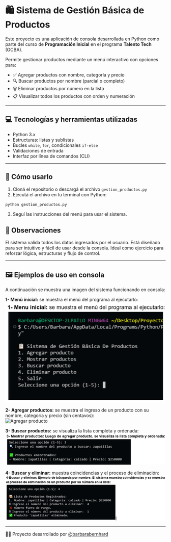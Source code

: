 # 🛍️ Sistema de Gestión Básica de Productos

Este proyecto es una aplicación de consola desarrollada en Python como parte del curso de **Programación Inicial** en el programa **Talento Tech** (GCBA).

Permite gestionar productos mediante un menú interactivo con opciones para:

- ✅ Agregar productos con nombre, categoría y precio
- 🔍 Buscar productos por nombre (parcial o completo)
- 🗑️ Eliminar productos por número en la lista
- 📋 Visualizar todos los productos con orden y numeración

---

## 💻 Tecnologías y herramientas utilizadas

- Python 3.x
- Estructuras: listas y sublistas
- Bucles `while`, `for`, condicionales `if-else`
- Validaciones de entrada
- Interfaz por línea de comandos (CLI)

---

## 🧪 Cómo usarlo

1. Cloná el repositorio o descargá el archivo `gestion_productos.py`  
2. Ejecutá el archivo en tu terminal con Python:
```bash
python gestion_productos.py
```
3. Seguí las instrucciones del menú para usar el sistema.

## 📌 Observaciones
El sistema valida todos los datos ingresados por el usuario.
Está diseñado para ser intuitivo y fácil de usar desde la consola.
Ideal como ejercicio para reforzar lógica, estructuras y flujo de control.

---

## 🖼️ Ejemplos de uso en consola

A continuación se muestra una imagen del sistema funcionando en consola:

**1- Menú inicial:** se muestra el menú del programa al ejecutarlo:  
![Menú inicial](https://github.com/Barbyland/gestion_productos/blob/main/menu_inicial.PNG?raw=true)

**2- Agregar productos:** se muestra el ingreso de un producto con su nombre, categoría y precio (sin centavos):  
![Agregar producto](https://github.com/Barbyland/gestion_productos/blob/main/Agregar_productos.PNGraw=true)

**3- Buscar productos:** se visualiza la lista completa y ordenada:  
![Buscar producto](https://github.com/Barbyland/gestion_productos/blob/main/Mostrar_productos.PNG?raw=true)

**4- Buscar y eliminar:** muestra coincidencias y el proceso de eliminación:  
![Eliminar producto](https://github.com/Barbyland/gestion_productos/blob/main/Buscar_Eliminar.PNG?raw=true)

---

👩‍💻 Proyecto desarrollado por [@barbarabernhard](https://www.linkedin.com/in/barbara-bernhard/)

